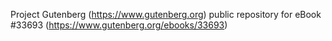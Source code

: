 Project Gutenberg (https://www.gutenberg.org) public repository for eBook #33693 (https://www.gutenberg.org/ebooks/33693)
